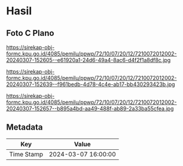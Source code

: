 # Hasil

## Foto C Plano

https://sirekap-obj-formc.kpu.go.id/4085/pemilu/ppwp/72/10/07/20/12/7210072012002-20240307-152605--e61920a1-24d6-49a4-8ac6-d4f2f1a8df8c.jpg

https://sirekap-obj-formc.kpu.go.id/4085/pemilu/ppwp/72/10/07/20/12/7210072012002-20240307-152639--f961bedb-4d78-4c4e-ab17-bb430293423b.jpg

https://sirekap-obj-formc.kpu.go.id/4085/pemilu/ppwp/72/10/07/20/12/7210072012002-20240307-152657--b895a4bd-aa49-488f-ab89-2a33ba55cfea.jpg


## Metadata

| Key        | Value               |
| ---------- | ------------------- |
| Time Stamp | 2024-03-07 16:00:00 |



